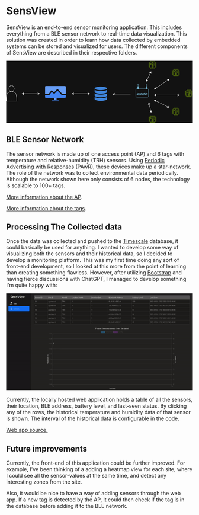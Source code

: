 # SensView

SensView is an end-to-end sensor monitoring application. This includes everything from a BLE sensor network to real-time data visualization. This solution was created in order to learn how data collected by embedded systems can be stored and visualized for users. The different components of SensView are described in their respective folders.

![sensview](imgs/sensview.png)

## BLE Sensor Network
The sensor network is made up of one access point (AP) and 6 tags with temperature and relative-humidity (TRH) sensors. Using [Periodic Advertising with Responses](https://novelbits.io/periodic-advertising-with-responses-pawr/) (PAwR), these devices make up a star-network. The role of the network was to collect environmental data periodically. Although the network shown here only consists of 6 nodes, the technology is scalable to 100+ tags.

[More information about the AP](access_point).

[More information about the tags](sensor_tag).


## Processing The Collected data

Once the data was collected and pushed to the [Timescale](https://www.timescale.com/) database, it could basically be used for anything. I wanted to develop some way of visualizing both the sensors and their historical data, so I decided to develop a monitoring platform.
This was my first time doing any sort of front-end development, so I looked at this more from the point of learning than creating something flawless. However, after utilizing [Bootstrap](https://getbootstrap.com/) and having fierce discussions with ChatGPT, I managed to develop something I'm quite happy with:

![web](imgs/web.gif)

Currently, the locally hosted web application holds a table of all the sensors, their location, BLE address, battery level, and last-seen status.
By clicking any of the rows, the historical temperature and humidity data of that sensor is shown. The interval of the historical data is configurable in the code.

[Web app source.](web_app)

## Future improvements

Currently, the front-end of this application could be further improved. For example, I've been thinking of a adding a heatmap view for each site, where I could see all the sensor-values at the same time, and detect any interesting zones from the site. 

Also, it would be nice to have a way of adding sensors through the web app. If a new tag is detected by the AP, it could then check if the tag is in the database before adding it to the BLE network.

